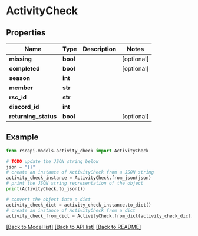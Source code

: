 # ActivityCheck


## Properties

Name | Type | Description | Notes
------------ | ------------- | ------------- | -------------
**missing** | **bool** |  | [optional] 
**completed** | **bool** |  | [optional] 
**season** | **int** |  | 
**member** | **str** |  | 
**rsc_id** | **str** |  | 
**discord_id** | **int** |  | 
**returning_status** | **bool** |  | [optional] 

## Example

```python
from rscapi.models.activity_check import ActivityCheck

# TODO update the JSON string below
json = "{}"
# create an instance of ActivityCheck from a JSON string
activity_check_instance = ActivityCheck.from_json(json)
# print the JSON string representation of the object
print(ActivityCheck.to_json())

# convert the object into a dict
activity_check_dict = activity_check_instance.to_dict()
# create an instance of ActivityCheck from a dict
activity_check_from_dict = ActivityCheck.from_dict(activity_check_dict)
```
[[Back to Model list]](../README.md#documentation-for-models) [[Back to API list]](../README.md#documentation-for-api-endpoints) [[Back to README]](../README.md)


